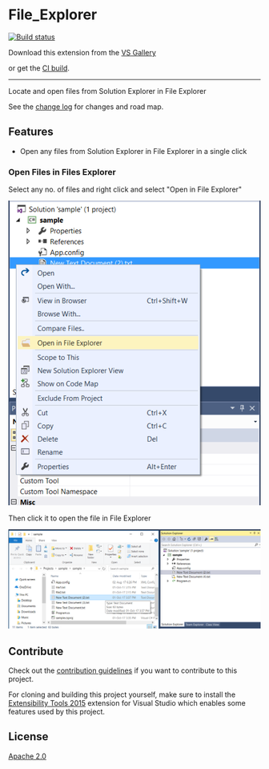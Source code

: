 # File_Explorer

[![Build status](https://ci.appveyor.com/api/projects/status/jeptmdd0lh5rc4p7?svg=true)](https://ci.appveyor.com/project/prabhu09/file-explorer)


<!-- Update the VS Gallery link after you upload the VSIX-->
Download this extension from the [VS Gallery](https://visualstudiogallery.msdn.microsoft.com/[GuidFromGallery])


or get the [CI build](http://vsixgallery.com/extension/0f53b279-3ac6-4152-9950-b2dd9dd3f80a/).

---------------------------------------

Locate and open files from Solution Explorer in File Explorer

See the [change log](CHANGELOG.md) for changes and road map.

## Features

- Open any files from Solution Explorer in File Explorer in a single click

### Open Files in Files Explorer

Select any no. of files and right click and select "Open in File Explorer"

![Context Menu](pics/select.png)


Then click it to open the file in File Explorer

![Explorer](pics/explorer.png)


## Contribute
Check out the [contribution guidelines](CONTRIBUTING.md)
if you want to contribute to this project.

For cloning and building this project yourself, make sure
to install the
[Extensibility Tools 2015](https://visualstudiogallery.msdn.microsoft.com/ab39a092-1343-46e2-b0f1-6a3f91155aa6)
extension for Visual Studio which enables some features
used by this project.

## License
[Apache 2.0](LICENSE)